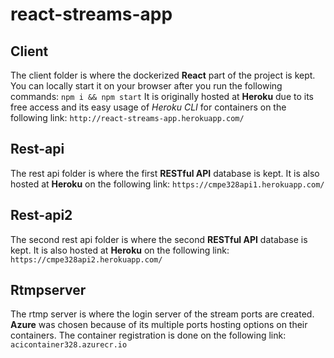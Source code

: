# react-streams-app
## Client
The client folder is where the dockerized **React** part of the project is kept. You can locally start it on your browser after you run the following commands:
`npm i && npm start`
It is originally hosted at **Heroku** due to its free access and its easy usage of *Heroku CLI* for containers on the following link:
`http://react-streams-app.herokuapp.com/`

## Rest-api
The rest api folder is where the first **RESTful API** database is kept. It is also hosted at **Heroku** on the following link:
`https://cmpe328api1.herokuapp.com/`

## Rest-api2
The second rest api folder is where the second **RESTful API** database is kept. It is also hosted at **Heroku** on the following link:
`https://cmpe328api2.herokuapp.com/`

## Rtmpserver
The rtmp server is where the login server of the stream ports are created. **Azure** was chosen because of its multiple ports hosting options on their containers. The container registration is done on the following link:
`acicontainer328.azurecr.io`

